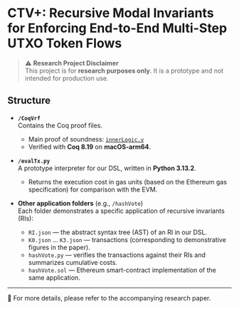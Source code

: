 # CTV+: Recursive Modal Invariants for Enforcing End-to-End Multi-Step UTXO Token Flows

> ⚠️ **Research Project Disclaimer**  
> This project is for **research purposes only**. It is a prototype and not intended for production use.  

## Structure

- **`/CoqVrf`**  
  Contains the Coq proof files.  
  - Main proof of soundness: [`innerLogic.v`](CoqVrf/innerLogic.v)  
  - Verified with **Coq 8.19** on **macOS-arm64**.

- **`/evalTx.py`**  
  A prototype interpreter for our DSL, written in **Python 3.13.2**.  
  - Returns the execution cost in gas units (based on the Ethereum gas specification) for comparison with the EVM.  

- **Other application folders** (e.g., `/hashVote`)  
  Each folder demonstrates a specific application of recursive invariants (RIs):  
  - `RI.json` — the abstract syntax tree (AST) of an RI in our DSL.  
  - `K0.json` … `K3.json` — transactions (corresponding to demonstrative figures in the paper).  
  - `hashVote.py` — verifies the transactions against their RIs and summarizes cumulative costs.  
  - `hashVote.sol` — Ethereum smart-contract implementation of the same application.  

---

📖 For more details, please refer to the accompanying research paper.